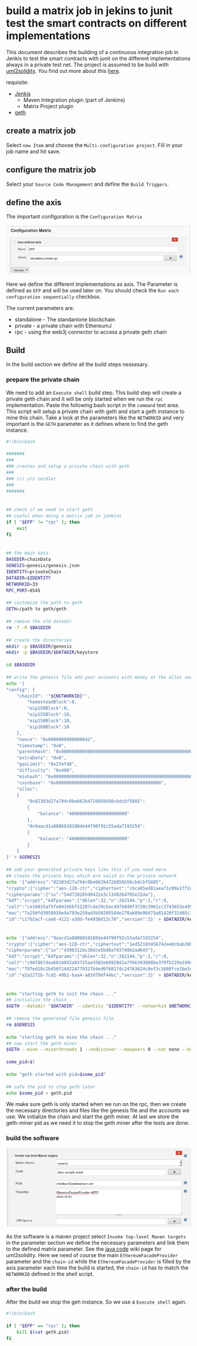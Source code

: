 # build a matrix job in jekins to junit test the smart contracts on different implementations

This document describes the building of a continuous integration job in Jenkis to test the smart contracts with junit on the different implementations always in a private test net. The project is assumed to be build with [uml2solidity](https://github.com/UrsZeidler/uml2solidity). You find out more about this [here](https://github.com/UrsZeidler/uml2solidity/wiki/JavaCode).

requisite:  

* [Jenkis](https://jenkins.io/index.html)
	* Maven Integration plugin (part of Jenkins)
	* Matrix Project plugin
* [geth]()
	
## create a matrix job

Select `new Item` and choose the `Multi-configuration project`. Fill in your job name and hit save.

## configure the matrix job

Select your `Source Code Management` and define the `Build Triggers`.

## define the axis

The important configuration is the `Configuration Matrix`

![configer matrix](https://github.com/UrsZeidler/ethereum-misc/blob/master/matrix-jenkins-job/images/configure-matrix-job.png)

Here we define the different implementations as axis. The Parameter is defined as `EFP` and will be used later on. You should check the `Run each configuration sequentially` checkbox.

The current parameters are:

* standalone - The standanlone blockchain 
* private - a private chain with EthereumJ
* rpc - using the web3j connector to access a private geth chain

## Build

In the build section we define all the build steps nessesary.

### prepare the private chain

We need to add an `Execute shell` build step. This build step will create a private geth chain and it will be only started when we run the `rpc` implementation. Paste the following bash script in the `command` text area. This script will setup a private chain with geth and start a geth instance to mine this chain. Take a look at the parameters like the `NETWORKID` and very important is the `GETH` parameter as it defines where to find the geth instance.

```bash
#!/bin/bash

#######
###
### creates and setup a private chain with geth
### 
### (c) urs zeidler
###
#######


## check if we need to start geth
## useful when doing a matrix job in jenkins
if [ "$EFP" != "rpc" ]; then
	exit
fi


## the main data
BASEDIR=chainData
GENESIS=genesis/genesis.json
IDENTITY=privateChain
DATADIR=$IDENTITY
NETWORKID=33
RPC_PORT=8545

## customize the path to geth
GETH=/path to geth/geth

## remove the old datadir
rm -f -R $BASEDIR

## create the directories
mkdir -p $BASEDIR/genesis 
mkdir -p $BASEDIR/$DATADIR/keystore

cd $BASEDIR

## write the genesis file add your accounts with money at the alloc section
echo '{
"config": {
    "chainId": '"${NETWORKID}"',
        "homesteadBlock":0,
        "eip150Block":0,
        "eip155Block":10,
        "eip158Block":10,
        "eip160Block":10
    },
	"nonce": "0x0000000000000042",
	"timestamp": "0x0",
	"parentHash": "0x0000000000000000000000000000000000000000000000000000000000000000",
	"extraData": "0x0",
	"gasLimit": "0x2fefd8",
	"difficulty": "0x400",
	"mixhash": "0x0000000000000000000000000000000000000000000000000000000000000000",
	"coinbase": "0x0000000000000000000000000000000000000000",
	"alloc": 
	{
		"0x82383d27a794c0be662b4726856b56cbdcbf5885": 
		{
			"balance": "4000000000000000000000"
		},
		"0x9aacd1a8806010180de44f90f92c55ada7193254": 
		{
			"balance": "4000000000000000000000"
		}
	}
}' > $GENESIS

## add your generated private keys like this if you need more
## create the private keys which are valid in the private network
echo '{"address":"82383d27a794c0be662b4726856b56cbdcbf5885",
"crypto":{"cipher":"aes-128-ctr","ciphertext":"cbca65ed81aea71c09a1ff243d59a4034444d881eebe74144eb9c129d73745e0",
"cipherparams":{"iv":"54d728265d8422e3c13d8264705e22da"},
"kdf":"scrypt","kdfparams":{"dklen":32,"n":262144,"p":1,"r":8,
"salt":"ce16815a75fe041b6bf52207c4e29cbac497b040f3720c3961cc3743652e4955"},
"mac":"7a250fd3058958e9a793e259ad3b50205584e278ab89e96d73a81420f31d65c1"},
"id":"c17b2acf-cae6-4121-a3dd-fe4938d13c70","version":3}' > $DATADIR/keystore/UTC--2017-02-26T17-45-15.563637757Z--82383d27a794c0be662b4726856b56cbdcbf5885
	
	
echo '{"address":"9aacd1a8806010180de44f90f92c55ada7193254",
"crypto":{"cipher":"aes-128-ctr","ciphertext":"1ed52183456742ee0c6ab386d37480e73d02aba0fc09ec06183d60588ac72ac8",
"cipherparams":{"iv":"4396312dc38dce5bd6a793749b2ad643"},
"kdf":"scrypt","kdfparams":{"dklen":32,"n":262144,"p":1,"r":8,
"salt":"c94f867daa6818852a83725aa3582e66928d1a7f66393608be3f0fb229a199e6"},
"mac":"797ed18c2b450f144224779327b4ed6f6817dc24763624c0ef3c1680fce1be54"},
"id":"e2a2272b-7cd2-49b1-baa4-a83d79df44bc","version":3}' > $DATADIR/keystore/UTC--2017-02-27T20-10-53.066400300Z--9aacd1a8806010180de44f90f92c55ada7193254


echo "starting geth to init the chain ..."
## initialize the chain
$GETH --datadir "$DATADIR" --identity "$IDENTITY" --networkid $NETWORKID  init $GENESIS 

## remove the generated file genesis file
rm $GENESIS

echo "starting geth to mine the chain ..."
## now start the geth miner
$GETH --mine --minerthreads 1 --nodiscover --maxpeers 0 --nat none --datadir "$DATADIR" --identity "$IDENTITY" --rpc --rpcport "$RPC_PORT" --autodag --networkid $NETWORKID &

some_pid=$!

echo "geth started with pid=$some_pid"

## safe the pid to stop geth later
echo $some_pid > geth.pid
```

We make sure geth is only started when we run on the rpc, then we create the necessary directories and files like the genesis file and the accounts we use. We initialize the chain and start the geth miner.
At last we store the geth-miner pid as we need it to stop the geth miner after the tests are done.

### build the software

![maven config](https://github.com/UrsZeidler/ethereum-misc/blob/master/matrix-jenkins-job/images/maven-config.png)

As the software is a maven project select `Invoke top-level Maven targets` in the parameter section we define the necessary parameters and link them to the defined matrix parameter. See the [java code](https://github.com/UrsZeidler/uml2solidity/wiki/JavaCode#ethereuminstance) wiki page for uml2solidity. Here we need of course the main `EthereumFacadeProvider` parameter and the `chain-id` while the `EthereumFacadeProvider` is filled by the axis parameter each time the build is started, the `chain-id` has to match the `NETWORKID` defined in the shell script.

### after the build

After the build we stop the geh instance. So we use a `Execute shell` again.

```bash
#!/bin/bash

if [ "$EFP" == "rpc" ]; then
	kill $(cat geth.pid)
fi

```



